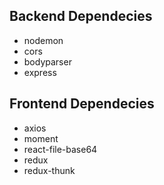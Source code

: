 ## Backend Dependecies

- nodemon
- cors
- bodyparser
- express

## Frontend Dependecies

- axios
- moment
- react-file-base64
- redux
- redux-thunk
